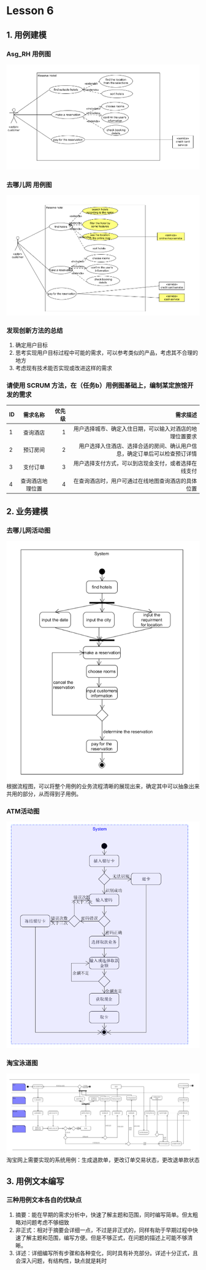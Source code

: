 # Lesson 6
## 1. 用例建模
### Asg_RH 用例图
![avator](https://raw.githubusercontent.com/MikeXuQ/MikeXuQ.github.io/master/img/asg_usecase.png)
### 去哪儿网 用例图
![avator](https://raw.githubusercontent.com/MikeXuQ/MikeXuQ.github.io/master/img/qunar_usecase.png)
### 发现创新方法的总结
1. 确定用户目标
2. 思考实现用户目标过程中可能的需求，可以参考类似的产品，考虑其不合理的地方
3. 考虑现有技术能否实现或改进这样的需求

### 请使用 SCRUM 方法，在（任务b）用例图基础上，编制某定旅馆开发的需求 

| ID | 需求名称 | 优先级 | 需求描述 |
|----|:---:|----:|----:|
| 1 | 查询酒店 | 1 | 用户选择城市、确定入住日期，可以输入对酒店的地理位置要求 |
| 2 | 预订房间 | 2 | 用户选择入住酒店、选择合适的房间、确认用户信息，确定订单后可以检查预订详情|
| 3 | 支付订单 | 3 | 用户选择支付方式，可以到店现金支付，或者选择在线支付 |
| 4 | 查询酒店地理位置| 4 | 在查询酒店时，用户可通过在线地图查询酒店的具体位置 |

## 2. 业务建模
### 去哪儿网活动图
![avator](https://raw.githubusercontent.com/MikeXuQ/MikeXuQ.github.io/master/img/qunar_activity.png)
根据流程图，可以将整个用例的业务流程清晰的展现出来，确定其中可以抽象出来共用的部分，从而得到子用例。

### ATM活动图
![avator](https://raw.githubusercontent.com/MikeXuQ/MikeXuQ.github.io/master/img/atm_activity.png)
### 淘宝泳道图
![avator](https://raw.githubusercontent.com/MikeXuQ/MikeXuQ.github.io/master/img/taobao.png)
淘宝网上需要实现的系统用例：生成退款单，更改订单交易状态，更改退单款状态

## 3. 用例文本编写
### 三种用例文本各自的优缺点
1. 摘要：能在早期的需求分析中，快速了解主题和范围，同时编写简单。但太粗略对问题考虑不够细致
2. 非正式：相对于摘要会详细一点，不过是非正式的，同样有助于早期过程中快速了解主题和范围，编写方便。但是不够正式，在问题的描述上可能不够清晰。
3. 详述：详细编写所有步骤和各种变化，同时具有补充部分。详述十分正式，且会深入问题，有结构性，缺点就是耗时
